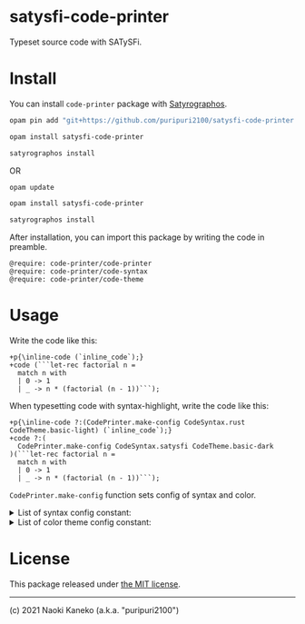 # satysfi-code-printer

Typeset source code with SATySFi.

# Install

You can install `code-printer` package with [Satyrographos](https://github.com/na4zagin3/satyrographos).

```sh
opam pin add "git+https://github.com/puripuri2100/satysfi-code-printer.git"

opam install satysfi-code-printer

satyrographos install
```

OR

```sh
opam update

opam install satysfi-code-printer

satyrographos install
```

After installation, you can import this package by writing the code in preamble.

```
@require: code-printer/code-printer
@require: code-printer/code-syntax
@require: code-printer/code-theme
```

# Usage

Write the code like this:

```
+p{\inline-code (`inline_code`);}
+code (```let-rec factorial n =
  match n with
  | 0 -> 1
  | _ -> n * (factorial (n - 1))```);
```


When typesetting code with syntax-highlight, write the code like this:

```
+p{\inline-code ?:(CodePrinter.make-config CodeSyntax.rust CodeTheme.basic-light) (`inline_code`);}
+code ?:(
  CodePrinter.make-config CodeSyntax.satysfi CodeTheme.basic-dark
)(```let-rec factorial n =
  match n with
  | 0 -> 1
  | _ -> n * (factorial (n - 1))```);
```

`CodePrinter.make-config` function sets config of syntax and color.

<details>
<summary>List of syntax config constant:</summary>

- `CodeSyntax.rust`
- `CodeSyntax.ocaml`
- `CodeSyntax.satysfi`
- `CodeSyntax.cobol`
- `CodeSyntax.c`
- `CodeSyntax.cpp`
- `CodeSyntax.csharp`
- `CodeSyntax.d`
- `CodeSyntax.erlang`
- `CodeSyntax.fsharp`
- `CodeSyntax.fortran`
- `CodeSyntax.go`
- `CodeSyntax.haskell`
- `CodeSyntax.html`
- `CodeSyntax.java`
- `CodeSyntax.javascript`
- `CodeSyntax.json`
- `CodeSyntax.json5`
- `CodeSyntax.julia`
- `CodeSyntax.kotlin`
- `CodeSyntax.lua`
- `CodeSyntax.lisp`
- `CodeSyntax.nim`
- `CodeSyntax.makefile`
- `CodeSyntax.shell`
- `CodeSyntax.perl`
- `CodeSyntax.prolog`
- `CodeSyntax.php`
- `CodeSyntax.python`
- `CodeSyntax.r`
- `CodeSyntax.ruby`
- `CodeSyntax.scala`
- `CodeSyntax.swift`
- `CodeSyntax.tex`
- `CodeSyntax.toml`
- `CodeSyntax.typescript`
- `CodeSyntax.visualbasic`
- `CodeSyntax.xml`
</details>

<details>
<summary>List of color theme config constant:</summary>

- `CodeTheme.basic-light`
- `CodeTheme.basic-dark`
- `CodeTheme.gruvbox-light`
- `CodeTheme.gruvbox-dark`
- `CodeTheme.dracula`
- `CodeTheme.iceberg-dark`
- `CodeTheme.iceberg-light`
- `CodeTheme.tyokyo-night`
- `CodeTheme.tyokyo-night-strom`
- `CodeTheme.tyokyo-night-light`
- `CodeTheme.ayu-dark`
- `CodeTheme.ayu-mirage`
- `CodeTheme.ayu-light`
- `CodeTheme.spacegray-eighties`
- `CodeTheme.spacegray-mocha`
- `CodeTheme.spacegray-ocean-dark`
- `CodeTheme.spacegray-ocean-light`
- `CodeTheme.night-owl`
- `CodeTheme.light-owl`
- `CodeTheme.winteriscoming-dark-blue`
- `CodeTheme.winteriscoming-dark-black`
- `CodeTheme.winteriscoming-light`
- `CodeTheme.one-light`

</details>

# License

This package released under [the MIT license](https://github.com/puripuri2100/satysfi-code-printer/blob/master/LICENSE).

---

(c) 2021 Naoki Kaneko (a.k.a. "puripuri2100")

